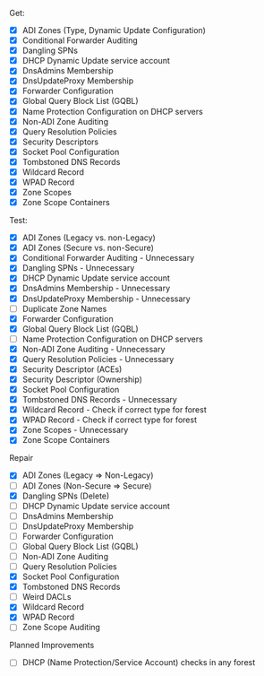 Get:
- [x] ADI Zones (Type, Dynamic Update Configuration)
- [x] Conditional Forwarder Auditing
- [x] Dangling SPNs
- [x] DHCP Dynamic Update service account
- [x] DnsAdmins Membership
- [x] DnsUpdateProxy Membership
- [x] Forwarder Configuration
- [x] Global Query Block List (GQBL)
- [x] Name Protection Configuration on DHCP servers
- [x] Non-ADI Zone Auditing
- [x] Query Resolution Policies
- [x] Security Descriptors
- [x] Socket Pool Configuration
- [x] Tombstoned DNS Records
- [x] Wildcard Record
- [x] WPAD Record
- [x] Zone Scopes
- [x] Zone Scope Containers

Test:
- [x] ADI Zones (Legacy vs. non-Legacy)
- [x] ADI Zones (Secure vs. non-Secure)
- [x] Conditional Forwarder Auditing - Unnecessary
- [x] Dangling SPNs - Unnecessary
- [x] DHCP Dynamic Update service account
- [x] DnsAdmins Membership - Unnecessary
- [x] DnsUpdateProxy Membership - Unnecessary
- [ ] Duplicate Zone Names
- [x] Forwarder Configuration
- [x] Global Query Block List (GQBL)
- [ ] Name Protection Configuration on DHCP servers
- [x] Non-ADI Zone Auditing - Unnecessary
- [x] Query Resolution Policies - Unnecessary
- [x] Security Descriptor (ACEs)
- [x] Security Descriptor (Ownership)
- [x] Socket Pool Configuration
- [x] Tombstoned DNS Records - Unnecessary
- [x] Wildcard Record - Check if correct type for forest
- [x] WPAD Record - Check if correct type for forest
- [x] Zone Scopes - Unnecessary
- [x] Zone Scope Containers

Repair
- [x] ADI Zones (Legacy => Non-Legacy)
- [ ] ADI Zones (Non-Secure => Secure)
- [x] Dangling SPNs (Delete)
- [ ] DHCP Dynamic Update service account
- [ ] DnsAdmins Membership
- [ ] DnsUpdateProxy Membership
- [ ] Forwarder Configuration
- [ ] Global Query Block List (GQBL)
- [ ] Non-ADI Zone Auditing
- [ ] Query Resolution Policies
- [x] Socket Pool Configuration
- [x] Tombstoned DNS Records
- [ ] Weird DACLs
- [x] Wildcard Record
- [x] WPAD Record
- [ ] Zone Scope Auditing

Planned Improvements
- [ ] DHCP (Name Protection/Service Account) checks in any forest

